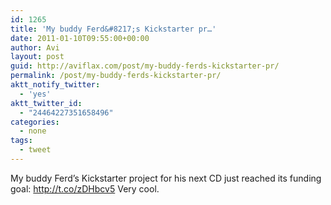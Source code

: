 ```yaml
---
id: 1265
title: 'My buddy Ferd&#8217;s Kickstarter pr…'
date: 2011-01-10T09:55:00+00:00
author: Avi
layout: post
guid: http://aviflax.com/post/my-buddy-ferds-kickstarter-pr/
permalink: /post/my-buddy-ferds-kickstarter-pr/
aktt_notify_twitter:
  - 'yes'
aktt_twitter_id:
  - "24464227351658496"
categories:
  - none
tags:
  - tweet
---
```

My buddy Ferd&#8217;s Kickstarter project for his next CD just reached its funding goal: <a href="http://t.co/zDHbcv5" rel="nofollow">http://t.co/zDHbcv5</a> Very cool.